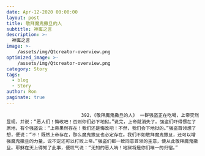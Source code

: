 ```yaml
---
date: Apr-12-2020 00:00:00
layout: post
title: 敬拜魔鬼撒旦的人
subtitle: 神寓之言
description: >-
  神寓之言
image: >-
    /assets/img/Qtcreator-overview.png
optimized_image: >-
    /assets/img/Qtcreator-overview.png
category: Story
tags:
  - blog
  - Story
author: Ron
paginate: true
---
```


							　　392，《敬拜魔鬼撒旦的人》 一群强盗正在吃喝，上帝突然显现，并说：“恶人们！悔改吧！否则你们必下地狱。”说完，上帝就消失了。强盗们吓得愣在了原地，有个强盗说：“上帝果然存在！我们还是悔改吧！不然，我们会下地狱的。”强盗首领想了想，便说：“不！既然上帝存在，那么魔鬼撒旦也必定存在。我们不如敬拜魔鬼撒旦，还可以增强魔鬼撒旦的力量，说不定还可以打败上帝。”强盗们都一致同意首领的主意，便从此敬拜魔鬼撒旦。耶稣在天上得知了此事，便叹气说：“无知的恶人呐！地狱将是你们唯一的归宿。”
							
							
						